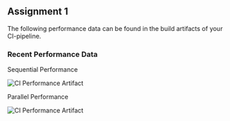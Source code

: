 
## Assignment 1
The following performance data can be found in the build artifacts of your CI-pipeline.

### Recent Performance Data
Sequential Performance

![CI Performance Artifact](https://gitlab.lrz.de/lrr-tum/teaching/beastlab22ss/material/-/jobs/artifacts/main/raw/assignment1/src/perf_data.svg?job=Assignment1-Q1)

Parallel Performance

![CI Performance Artifact](https://gitlab.lrz.de/lrr-tum/teaching/beastlab22ss/material/-/jobs/artifacts/main/raw/assignment1/src/perf_data.svg?job=Assignment1-Q2)
